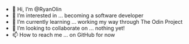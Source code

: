 - 👋 Hi, I’m @RyanOlin
- 👀 I’m interested in ... becoming a software developer
- 🌱 I’m currently learning ... working my way through The Odin Project
- 💞️ I’m looking to collaborate on ... nothing yet!
- 📫 How to reach me ... on GitHub for now

<!---
RyanOlin/RyanOlin is a ✨ special ✨ repository because its `README.md` (this file) appears on your GitHub profile.
You can click the Preview link to take a look at your changes.
--->

